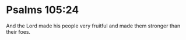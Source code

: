 # Psalms 105:24

And the Lord made his people very fruitful and made them stronger than their foes.
